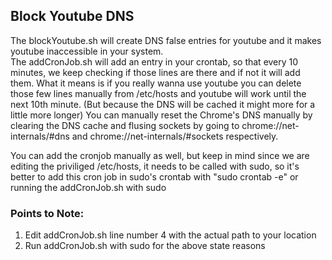 ## Block Youtube DNS

The blockYoutube.sh will create DNS false entries for youtube and it makes youtube inaccessible in your system.  
The addCronJob.sh will add an entry in your crontab, so that every 10 minutes, we keep checking if those lines are there and if not it will add them.
What it means is if you really wanna use youtube you can delete those few lines manually from /etc/hosts and youtube will work until the next 10th minute. (But because the DNS will be cached it might more for a little more longer)
You can manually reset the Chrome's DNS manually by clearing the DNS cache and flusing sockets by going to chrome://net-internals/#dns and chrome://net-internals/#sockets respectively.

You can add the cronjob manually as well, but keep in mind since we are editing the priviliged /etc/hosts, it needs to be called with sudo, so it's better to add this cron job in sudo's crontab with "sudo crontab -e" or running the addCronJob.sh with sudo



### Points to Note:

1.  Edit addCronJob.sh line number 4 with the actual path to your location
2.  Run addCronJob.sh with sudo for the above state reasons
